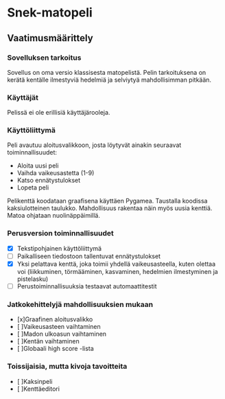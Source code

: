 # Snek-matopeli

## Vaatimusmäärittely

### Sovelluksen tarkoitus

Sovellus on oma versio klassisesta matopelistä. Pelin tarkoituksena on kerätä kentälle ilmestyviä hedelmiä ja selviytyä mahdollisimman
pitkään.

### Käyttäjät

Pelissä ei ole erillisiä käyttäjärooleja.

### Käyttöliittymä

Peli avautuu aloitusvalikkoon, josta löytyvät ainakin seuraavat toiminnallisuudet:

- Aloita uusi peli
- Vaihda vaikeusastetta (1-9)
- Katso ennätystulokset
- Lopeta peli

Pelikenttä koodataan graafisena käyttäen Pygamea. Taustalla koodissa kaksiulotteinen taulukko. Mahdollisuus rakentaa näin myös uusia
kenttiä. Matoa ohjataan nuolinäppäimillä.

### Perusversion toiminnallisuudet

- [x] Tekstipohjainen käyttöliittymä
- [ ] Paikalliseen tiedostoon tallentuvat ennätystulokset
- [x] Yksi pelattava kenttä, joka toimii yhdellä vaikeusasteella, kuten olettaa voi (liikkuminen, törmääminen, kasvaminen, hedelmien ilmestyminen ja pistelasku)
- [ ] Perustoiminnallisuuksia testaavat automaattitestit

### Jatkokehittelyjä mahdollisuuksien mukaan

- [x]Graafinen aloitusvalikko
- [ ]Vaikeusasteen vaihtaminen
- [ ]Madon ulkoasun vaihtaminen
- [ ]Kentän vaihtaminen
- [ ]Globaali high score -lista

### Toissijaisia, mutta kivoja tavoitteita

- [ ]Kaksinpeli
- [ ]Kenttäeditori
